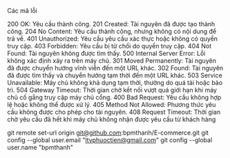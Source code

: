 Các mã lỗi

200 OK: Yêu cầu thành công.
201 Created: Tài nguyên đã được tạo thành công.
204 No Content: Yêu cầu thành công, nhưng không có nội dung để trả về.
401 Unauthorized: Yêu cầu yêu cầu xác thực hoặc không có quyền truy cập.
403 Forbidden: Yêu cầu bị từ chối do quyền truy cập.
404 Not Found: Tài nguyên không được tìm thấy.
500 Internal Server Error: Lỗi không xác định xảy ra trên máy chủ.
301 Moved Permanently: Tài nguyên đã được chuyển hướng vĩnh viễn đến một URL khác.
302 Found: Tài nguyên đã được tìm thấy và chuyển hướng tạm thời đến một URL khác.
503 Service Unavailable: Máy chủ không khả dụng tạm thời, thường do quá tải hoặc bảo trì.
504 Gateway Timeout: Thời gian chờ kết nối vượt quá giới hạn khi máy chủ cố gắng truy cập máy chủ cổng.
400 Bad Request: Yêu cầu không hợp lệ hoặc không thể được xử lý.
405 Method Not Allowed: Phương thức yêu cầu không được cho phép cho tài nguyên.
408 Request Timeout: Thời gian chờ yêu cầu đã hết khi máy chủ không nhận được yêu cầu từ khách hàng

git remote set-url origin git@github.com:bpmthanh/E-commerce.git
git config --global user.email "ltvphuoctien@gmail.com"
  git config --global user.name "bpmthanh"

